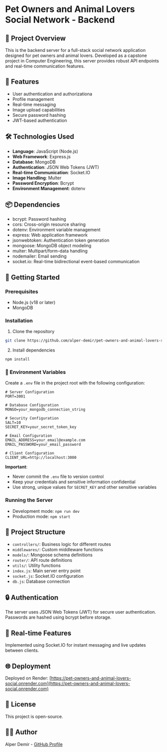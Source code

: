 # Pet Owners and Animal Lovers Social Network - Backend

## 📝 Project Overview

This is the backend server for a full-stack social network application designed for pet owners and animal lovers. Developed as a capstone project in Computer Engineering, this server provides robust API endpoints and real-time communication features.

## 🌟 Features

- User authentication and authorizationa
- Profile management
- Real-time messaging
- Image upload capabilities
- Secure password hashing
- JWT-based authentication

## 🛠 Technologies Used

- **Language**: JavaScript (Node.js)
- **Web Framework**: Express.js
- **Database**: MongoDB
- **Authentication**: JSON Web Tokens (JWT)
- **Real-time Communication**: Socket.IO
- **Image Handling**: Multer
- **Password Encryption**: Bcrypt
- **Environment Management**: dotenv

## 📦 Dependencies

- bcrypt: Password hashing
- cors: Cross-origin resource sharing
- dotenv: Environment variable management
- express: Web application framework
- jsonwebtoken: Authentication token generation
- mongoose: MongoDB object modeling
- multer: Multipart/form-data handling
- nodemailer: Email sending
- socket.io: Real-time bidirectional event-based communication

## 🚀 Getting Started

### Prerequisites

- Node.js (v18 or later)
- MongoDB

### Installation

1. Clone the repository
```bash
git clone https://github.com/alper-demir/pet-owners-and-animal-lovers-social-network-server.git
```

2. Install dependencies
```bash
npm install
```

### 🔐 Environment Variables

Create a `.env` file in the project root with the following configuration:

```env
# Server Configuration
PORT=3001

# Database Configuration
MONGO=your_mongodb_connection_string

# Security Configuration
SALT=10
SECRET_KEY=your_secret_token_key

# Email Configuration
EMAIL_ADDRESS=your_email@example.com
EMAIL_PASSWORD=your_email_password

# Client Configuration
CLIENT_URL=http://localhost:3000
```

**Important**: 
- Never commit the `.env` file to version control
- Keep your credentials and sensitive information confidential
- Use strong, unique values for `SECRET_KEY` and other sensitive variables

### Running the Server

- Development mode: `npm run dev`
- Production mode: `npm start`

## 📂 Project Structure

- `controllers/`: Business logic for different routes
- `middlewares/`: Custom middleware functions
- `models/`: Mongoose schema definitions
- `router/`: API route definitions
- `utils/`: Utility functions
- `index.js`: Main server entry point
- `socket.js`: Socket.IO configuration
- `db.js`: Database connection

## 🔒 Authentication

The server uses JSON Web Tokens (JWT) for secure user authentication. Passwords are hashed using bcrypt before storage.

## 📡 Real-time Features

Implemented using Socket.IO for instant messaging and live updates between clients.

## 🌐 Deployment

Deployed on Render: [https://pet-owners-and-animal-lovers-social.onrender.com](https://pet-owners-and-animal-lovers-social.onrender.com)

## 📄 License

This project is open-source.

## 👨‍💻 Author
Alper Demir - [GitHub Profile](https://github.com/alper-demir)